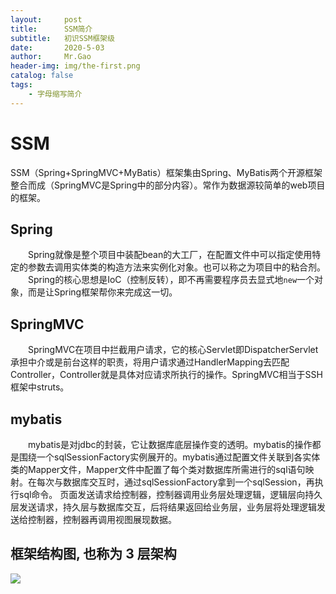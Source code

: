 ```yaml
---
layout:     post
title:      SSM简介
subtitle:   初识SSM框架级
date:       2020-5-03
author:     Mr.Gao
header-img: img/the-first.png
catalog: false
tags:
    - 字母缩写简介
---
```


# SSM

SSM（Spring+SpringMVC+MyBatis）框架集由Spring、MyBatis两个开源框架整合而成（SpringMVC是Spring中的部分内容）。常作为数据源较简单的web项目的框架。
## Spring
　　Spring就像是整个项目中装配bean的大工厂，在配置文件中可以指定使用特定的参数去调用实体类的构造方法来实例化对象。也可以称之为项目中的粘合剂。
　　Spring的核心思想是IoC（控制反转），即不再需要程序员去显式地`new`一个对象，而是让Spring框架帮你来完成这一切。
## SpringMVC
　　SpringMVC在项目中拦截用户请求，它的核心Servlet即DispatcherServlet承担中介或是前台这样的职责，将用户请求通过HandlerMapping去匹配Controller，Controller就是具体对应请求所执行的操作。SpringMVC相当于SSH框架中struts。
## mybatis
　　mybatis是对jdbc的封装，它让数据库底层操作变的透明。mybatis的操作都是围绕一个sqlSessionFactory实例展开的。mybatis通过配置文件关联到各实体类的Mapper文件，Mapper文件中配置了每个类对数据库所需进行的sql语句映射。在每次与数据库交互时，通过sqlSessionFactory拿到一个sqlSession，再执行sql命令。
页面发送请求给控制器，控制器调用业务层处理逻辑，逻辑层向持久层发送请求，持久层与数据库交互，后将结果返回给业务层，业务层将处理逻辑发送给控制器，控制器再调用视图展现数据。


## 框架结构图, 也称为 3 层架构

![](https://img2020.cnblogs.com/blog/2014148/202005/2014148-20200503143723533-2119164717.png)